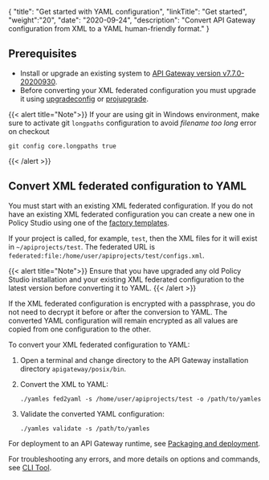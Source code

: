 {
"title": "Get started with YAML configuration",
"linkTitle": "Get started",
"weight":"20",
"date": "2020-09-24",
"description": "Convert API Gateway configuration from XML to a YAML human-friendly format."
}

## Prerequisites

* Install or upgrade an existing system to [API Gateway version v7.7.0-20200930](/docs/apim_relnotes/20200930_apimgr_relnotes/).
* Before converting your XML federated configuration you must upgrade it using [upgradeconfig](/docs/apim_installation/apigw_upgrade/upgrade_analytics/#upgradeconfig-options) or [projupgrade](/docs/apim_reference/devopstools_ref/).

{{< alert title="Note">}}
If your are using git in Windows environment, make sure to activate git `longpaths` configuration to avoid *filename too long* error on checkout

```
git config core.longpaths true
```

{{< /alert >}}

## Convert XML federated configuration to YAML

You must start with an existing XML federated configuration. If you do not have an existing XML federated configuration you can create a new one in Policy Studio using one of the [factory templates](/docs/apim_policydev/apigw_poldev/gs_project/#new-project-from-a-template-configuration).

If your project is called, for example, `test`, then the XML files for it will exist in `~/apiprojects/test`. The federated URL is `federated:file:/home/user/apiprojects/test/configs.xml`.

{{< alert title="Note">}}
Ensure that you have upgraded any old Policy Studio installation and your existing XML federated configuration to the latest version before converting it to YAML.
{{< /alert >}}

If the XML federated configuration is encrypted with a passphrase, you do not need to decrypt it before or after the conversion to YAML. The converted YAML configuration will remain encrypted as all values are copied from one configuration to the other.

To convert your XML federated configuration to YAML:

1. Open a terminal and change directory to the API Gateway installation directory `apigateway/posix/bin`.
2. Convert the XML to YAML:

    ```
    ./yamles fed2yaml -s /home/user/apiprojects/test -o /path/to/yamles
    ```

3. Validate the converted YAML configuration:

    ```
    ./yamles validate -s /path/to/yamles
    ```

For deployment to an API Gateway runtime, see [Packaging and deployment](/docs/apim_yamles/yamles_packaging_deployment/).

For troubleshooting any errors, and more details on options and commands, see [CLI Tool](/docs/apim_yamles/apim_yamles_cli).
